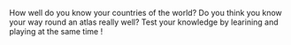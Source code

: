 How well do you know your countries of the world? Do you think you know your way round an atlas really well? 
Test your knowledge by learining and playing at the same time !